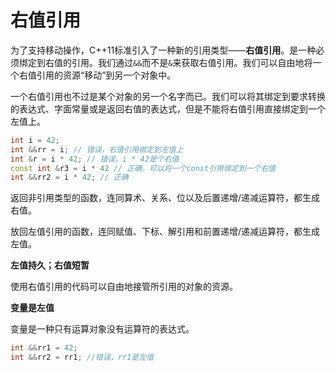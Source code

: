 # 右值引用

为了支持移动操作，C++11标准引入了一种新的引用类型——**右值引用**。是一种必须绑定到右值的引用。我们通过`&&`而不是`&`来获取右值引用。我们可以自由地将一个右值引用的资源“移动”到另一个对象中。

一个右值引用也不过是某个对象的另一个名字而已。我们可以将其绑定到要求转换的表达式、字面常量或是返回右值的表达式，但是不能将右值引用直接绑定到一个左值上。

```c++
int i = 42;
int &&rr = i; // 错误，右值引用绑定到左值上
int &r = i * 42; // 错误，i * 42是个右值
const int &r3 = i * 42 // 正确，可以将一个const引用绑定到一个右值
int &&rr2 = i * 42; // 正确
```

返回非引用类型的函数，连同算术、关系、位以及后置递增/递减运算符，都生成右值。

放回左值引用的函数，连同赋值、下标、解引用和前置递增/递减运算符，都生成左值。

**左值持久；右值短暂**

使用右值引用的代码可以自由地接管所引用的对象的资源。

**变量是左值**

变量是一种只有运算对象没有运算符的表达式。

```c++
int &&rr1 = 42;
int &&rr2 = rr1; //错误，rr1是左值
```

